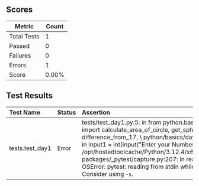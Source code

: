 ## Scores

| Metric      | Count |
|-------------|-------|
| Total Tests | 1     |
| Passed      | 0     |
| Failures    | 0     |
| Errors      | 1     |
| Score       | 0.00% |

## Test Results

| Test Name       | Status   | Assertion                                                                                                                                                                                                                                                                                                                                                                                                                                                  |
|:----------------|:---------|:-----------------------------------------------------------------------------------------------------------------------------------------------------------------------------------------------------------------------------------------------------------------------------------------------------------------------------------------------------------------------------------------------------------------------------------------------------------|
| tests.test_day1 | Error    | tests/test_day1.py:5: in <module>   from python.basics.day1_Assignment import calculate_area_of_circle, get_sphere_volume, difference_from_17, \ python/basics/day1_Assignment.py:67: in <module>   input1 = int(input("Enter your Number : ")) /opt/hostedtoolcache/Python/3.12.4/x64/lib/python3.12/site-packages/_pytest/capture.py:207: in read   raise OSError( E  OSError: pytest: reading from stdin while output is captured! Consider using `-s`. |
